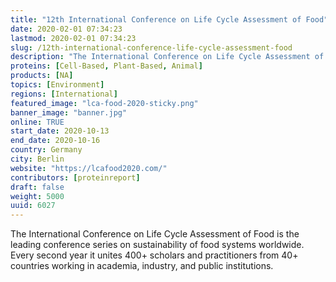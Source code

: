 ```yaml
---
title: "12th International Conference on Life Cycle Assessment of Food"
date: 2020-02-01 07:34:23
lastmod: 2020-02-01 07:34:23
slug: /12th-international-conference-life-cycle-assessment-food
description: "The International Conference on Life Cycle Assessment of Food is the leading conference series on sustainability of food systems worldwide. Every second year it unites 400+ scholars and practitioners from 40+ countries working in academia, industry, and public institutions."
proteins: [Cell-Based, Plant-Based, Animal]
products: [NA]
topics: [Environment]
regions: [International]
featured_image: "lca-food-2020-sticky.png"
banner_image: "banner.jpg"
online: TRUE
start_date: 2020-10-13
end_date: 2020-10-16
country: Germany
city: Berlin
website: "https://lcafood2020.com/"
contributors: [proteinreport]
draft: false
weight: 5000
uuid: 6027
---
```

<p>The International Conference on Life Cycle Assessment of Food is the leading conference series on sustainability of food systems worldwide. Every second year it unites 400+ scholars and practitioners from 40+ countries working in academia, industry, and public institutions.</p>
